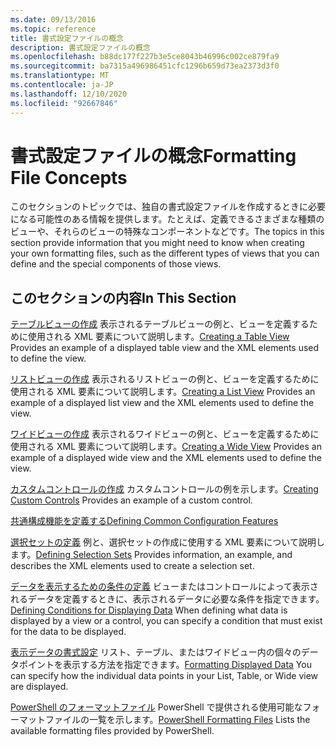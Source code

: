 ```yaml
---
ms.date: 09/13/2016
ms.topic: reference
title: 書式設定ファイルの概念
description: 書式設定ファイルの概念
ms.openlocfilehash: b88dc177f227b3e5ce8043b46996c002ce879fa9
ms.sourcegitcommit: ba7315a496986451cfc1296b659d73ea2373d3f0
ms.translationtype: MT
ms.contentlocale: ja-JP
ms.lasthandoff: 12/10/2020
ms.locfileid: "92667846"
---
```

# <a name="formatting-file-concepts"></a><span data-ttu-id="e0563-103">書式設定ファイルの概念</span><span class="sxs-lookup"><span data-stu-id="e0563-103">Formatting File Concepts</span></span>

<span data-ttu-id="e0563-104">このセクションのトピックでは、独自の書式設定ファイルを作成するときに必要になる可能性のある情報を提供します。たとえば、定義できるさまざまな種類のビューや、それらのビューの特殊なコンポーネントなどです。</span><span class="sxs-lookup"><span data-stu-id="e0563-104">The topics in this section provide information that you might need to know when creating your own formatting files, such as the different types of views that you can define and the special components of those views.</span></span>

## <a name="in-this-section"></a><span data-ttu-id="e0563-105">このセクションの内容</span><span class="sxs-lookup"><span data-stu-id="e0563-105">In This Section</span></span>

<span data-ttu-id="e0563-106">[テーブルビューの作成](./creating-a-table-view.md) 表示されるテーブルビューの例と、ビューを定義するために使用される XML 要素について説明します。</span><span class="sxs-lookup"><span data-stu-id="e0563-106">[Creating a Table View](./creating-a-table-view.md) Provides an example of a displayed table view and the XML elements used to define the view.</span></span>

<span data-ttu-id="e0563-107">[リストビューの作成](./creating-a-list-view.md) 表示されるリストビューの例と、ビューを定義するために使用される XML 要素について説明します。</span><span class="sxs-lookup"><span data-stu-id="e0563-107">[Creating a List View](./creating-a-list-view.md) Provides an example of a displayed list view and the XML elements used to define the view.</span></span>

<span data-ttu-id="e0563-108">[ワイドビューの作成](./creating-a-wide-view.md) 表示されるワイドビューの例と、ビューを定義するために使用される XML 要素について説明します。</span><span class="sxs-lookup"><span data-stu-id="e0563-108">[Creating a Wide View](./creating-a-wide-view.md) Provides an example of a displayed wide view and the XML elements used to define the view.</span></span>

<span data-ttu-id="e0563-109">[カスタムコントロールの作成](./creating-custom-controls.md) カスタムコントロールの例を示します。</span><span class="sxs-lookup"><span data-stu-id="e0563-109">[Creating Custom Controls](./creating-custom-controls.md) Provides an example of a custom control.</span></span>

[<span data-ttu-id="e0563-110">共通構成機能を定義する</span><span class="sxs-lookup"><span data-stu-id="e0563-110">Defining Common Configuration Features</span></span>](./defining-common-configuration-features.md)

<span data-ttu-id="e0563-111">[選択セットの定義](./defining-selection-sets.md) 例と、選択セットの作成に使用する XML 要素について説明します。</span><span class="sxs-lookup"><span data-stu-id="e0563-111">[Defining Selection Sets](./defining-selection-sets.md) Provides information, an example, and describes the XML elements used to create a selection set.</span></span>

<span data-ttu-id="e0563-112">[データを表示するための条件の定義](./defining-conditions-for-displaying-data.md) ビューまたはコントロールによって表示されるデータを定義するときに、表示されるデータに必要な条件を指定できます。</span><span class="sxs-lookup"><span data-stu-id="e0563-112">[Defining Conditions for Displaying Data](./defining-conditions-for-displaying-data.md) When defining what data is displayed by a view or a control, you can specify a condition that must exist for the data to be displayed.</span></span>

<span data-ttu-id="e0563-113">[表示データの書式設定](./formatting-displayed-data.md) リスト、テーブル、またはワイドビュー内の個々のデータポイントを表示する方法を指定できます。</span><span class="sxs-lookup"><span data-stu-id="e0563-113">[Formatting Displayed Data](./formatting-displayed-data.md) You can specify how the individual data points in your List, Table, or Wide view are displayed.</span></span>

<span data-ttu-id="e0563-114">[PowerShell のフォーマットファイル](./powershell-formatting-files.md) PowerShell で提供される使用可能なフォーマットファイルの一覧を示します。</span><span class="sxs-lookup"><span data-stu-id="e0563-114">[PowerShell Formatting Files](./powershell-formatting-files.md) Lists the available formatting files provided by PowerShell.</span></span>
